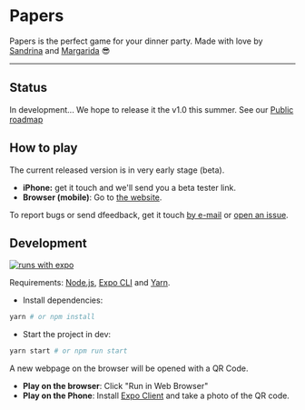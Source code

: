 # Papers

Papers is the perfect game for your dinner party. Made with love by [Sandrina](sandrina-p.net) and [Margarida](https://www.linkedin.com/in/margaridambotelho/) 😎

---

## Status

In development... We hope to release it the v1.0 this summer. See our [Public roadmap](https://github.com/sandrina-p/papers-game/projects/1)

## How to play

The current released version is in very early stage (beta).

- **iPhone:** get it touch and we'll send you a beta tester link.
- **Browser (mobile)**: Go to [the website](http://papersgame.com/).

To report bugs or send dfeedback, get it touch [by e-mail](mailto:a.sandrina.p@gmail.com) or [open an issue](https://github.com/sandrina-p/papers-game/issues/new).

## Development

[![runs with expo](https://img.shields.io/badge/Runs%20with%20Expo-000.svg?style=flat-square&logo=EXPO&labelColor=f3f3f3&logoColor=000)](https://expo.io/)

Requirements: [Node.js](https://nodejs.org/en/), [Expo CLI](https://expo.io/tools#cli) and [Yarn](https://yarnpkg.com/).

- Install dependencies:

```bash
yarn # or npm install
```

- Start the project in dev:

```bash
yarn start # or npm run start
```

A new webpage on the browser will be opened with a QR Code.

- **Play on the browser**: Click "Run in Web Browser"
- **Play on the Phone**: Install [Expo Client](https://expo.io/tools#client) and take a photo of the QR code.
